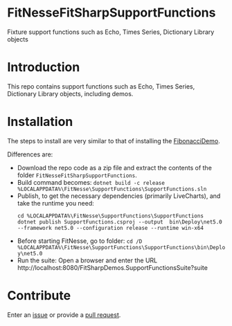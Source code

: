 # FitNesseFitSharpSupportFunctions
Fixture support functions such as Echo, Times Series, Dictionary Library objects


# Introduction 
This repo contains support functions such as Echo, Times Series, Dictionary Library objects, including demos.

# Installation
The steps to install are very similar to that of installing the [FibonacciDemo](../../../FitNesseFitSharpFibonacciDemo).

Differences are:
* Download the repo code as a zip file and extract the contents of the folder ```FitNesseFitSharpSupportFunctions```. 
* Build command becomes: `dotnet build -c release %LOCALAPPDATA%\FitNesse\SupportFunctions\SupportFunctions.sln`
* Publish, to get the necessary dependencies (primarily LiveCharts), and take the runtime you need: 
    ```
    cd %LOCALAPPDATA%\FitNesse\SupportFunctions\SupportFunctions
    dotnet publish SupportFunctions.csproj --output  bin\Deploy\net5.0 --framework net5.0 --configuration release --runtime win-x64
    ```
* Before starting FitNesse, go to folder: `cd /D %LOCALAPPDATA%\FitNesse\SupportFunctions\SupportFunctions\bin\Deploy\net5.0`
* Run the suite: Open a browser and enter the URL http://localhost:8080/FitSharpDemos.SupportFunctionsSuite?suite

# Contribute
Enter an [issue](../../issues) or provide a [pull request](../../pulls). 

